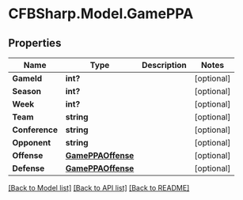# CFBSharp.Model.GamePPA
## Properties

Name | Type | Description | Notes
------------ | ------------- | ------------- | -------------
**GameId** | **int?** |  | [optional] 
**Season** | **int?** |  | [optional] 
**Week** | **int?** |  | [optional] 
**Team** | **string** |  | [optional] 
**Conference** | **string** |  | [optional] 
**Opponent** | **string** |  | [optional] 
**Offense** | [**GamePPAOffense**](GamePPAOffense.md) |  | [optional] 
**Defense** | [**GamePPAOffense**](GamePPAOffense.md) |  | [optional] 

[[Back to Model list]](../README.md#documentation-for-models) [[Back to API list]](../README.md#documentation-for-api-endpoints) [[Back to README]](../README.md)

